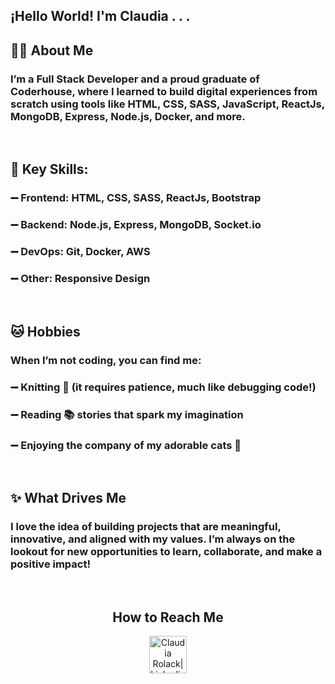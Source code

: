 ## ¡Hello World! I'm Claudia . . .

  <h2>👩‍💻 About Me</h2>
  <h3>I’m a Full Stack Developer and a proud graduate of Coderhouse, where I learned to build digital experiences from scratch using tools like HTML, CSS, SASS, JavaScript, ReactJs, MongoDB, Express, Node.js, Docker, and more.</h3>
  <br>
  <h2>🌟 Key Skills:</h2>
  <h3>➖ Frontend: HTML, CSS, SASS, ReactJs, Bootstrap</h3>
  <h3>➖ Backend: Node.js, Express, MongoDB, Socket.io</h3>
  <h3>➖ DevOps: Git, Docker, AWS</h3>
  <h3>➖ Other: Responsive Design</h3>
  <br>
  <h2>🐱 Hobbies</h2>
  <h3>When I’m not coding, you can find me:</h3>
  <h3>➖ Knitting 🧶 (it requires patience, much like debugging code!)</h3>
  <h3>➖ Reading 📚 stories that spark my imagination</h3>
  <h3>➖ Enjoying the company of my adorable cats 🐾</h3>
  <br>
  <h2>✨ What Drives Me</h2>
  <h3>I love the idea of building projects that are meaningful, innovative, and aligned with my values. I’m always on the lookout for new opportunities to learn, collaborate, and make a positive impact!</h3>
  <br>
  <div align="center">
  <h2>How to Reach Me</h2>
    <a href="https://www.linkedin.com/in/claudia-rolack-silva-55756812a/" target="_blank">
    <img align="center" alt="Claudia Rolack| Linkedin" width="60em" src="![image](https://github.com/user-attachments/assets/cb8478f4-9f2b-4f1c-9f74-e90d8835f046)" />
    </a> 
  </div>



<i class="fa-brands fa-linkedin"></i>
<i class="fa-solid fa-envelope"></i>
